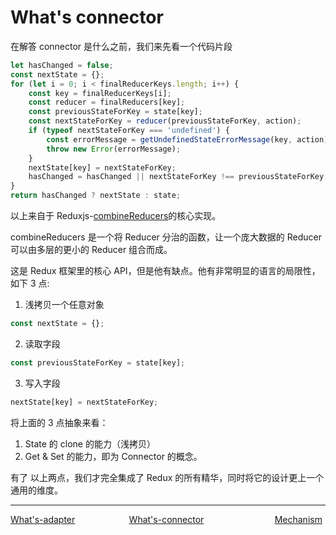 # What's connector

在解答 connector 是什么之前，我们来先看一个代码片段

```javascript
let hasChanged = false;
const nextState = {};
for (let i = 0; i < finalReducerKeys.length; i++) {
	const key = finalReducerKeys[i];
	const reducer = finalReducers[key];
	const previousStateForKey = state[key];
	const nextStateForKey = reducer(previousStateForKey, action);
	if (typeof nextStateForKey === 'undefined') {
		const errorMessage = getUndefinedStateErrorMessage(key, action);
		throw new Error(errorMessage);
	}
	nextState[key] = nextStateForKey;
	hasChanged = hasChanged || nextStateForKey !== previousStateForKey;
}
return hasChanged ? nextState : state;
```

以上来自于 Reduxjs-[combineReducers](https://github.com/reduxjs/redux/blob/master/src/combineReducers.js)的核心实现。

combineReducers 是一个将 Reducer 分治的函数，让一个庞大数据的 Reducer 可以由多层的更小的 Reducer 组合而成。

这是 Redux 框架里的核心 API，但是他有缺点。他有非常明显的语言的局限性，如下 3 点:

1. 浅拷贝一个任意对象

```javascript
const nextState = {};
```

2. 读取字段

```javascript
const previousStateForKey = state[key];
```

3. 写入字段

```javascript
nextState[key] = nextStateForKey;
```

将上面的 3 点抽象来看：

1. State 的 clone 的能力（浅拷贝）
2. Get & Set 的能力，即为 Connector 的概念。

有了 以上两点，我们才完全集成了 Redux 的所有精华，同时将它的设计更上一个通用的维度。

---
<div style="width:100%;height:40px;">
    <a style="width:33%;float:left;" href="./What's-adapter.md">What's-adapter</a>
    <a style="width:33%;float:left;text-align:center;" href="./What's-connector.md">What's-connector</a>
    <a style="width:33%;float:left;text-align:right;" href="./Mechanism-cn.md">Mechanism</a>
</div>
